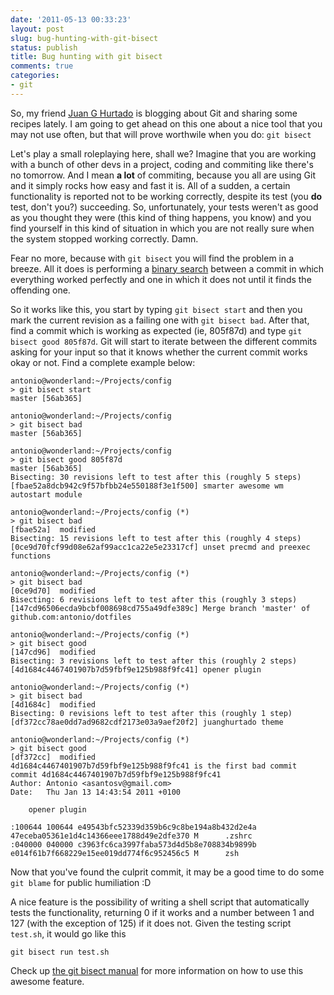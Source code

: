 ```yaml
---
date: '2011-05-13 00:33:23'
layout: post
slug: bug-hunting-with-git-bisect
status: publish
title: Bug hunting with git bisect
comments: true
categories:
- git
---
```


So, my friend [Juan G Hurtado](http://www.coloresefimeros.com) is blogging about Git and sharing some recipes lately. I am going to get ahead on this one about a nice tool that you may not use often, but that will prove worthwile when you do: `git bisect`

Let's play a small roleplaying here, shall we? Imagine that you are working with a bunch of other devs in a project, coding and commiting like there's no tomorrow. And I mean **a lot** of commiting, because you all are using Git and it simply rocks how easy and fast it is. All of a sudden, a certain functionality is reported not to be working correctly, despite its test (you **do** test, don't you?) succeeding. So, unfortunately, your tests weren't as good as you thought they were (this kind of thing happens, you know) and you find yourself in this kind of situation in which you are not really sure when the system stopped working correctly. Damn.

Fear no more, because with `git bisect` you will find the problem in a breeze. All it does is performing a [binary search](http://en.wikipedia.org/wiki/Binary_search_algorithm) between a commit in which everything worked perfectly and one in which it does not until it finds the offending one.

So it works like this, you start by typing `git bisect start` and then you mark the current revision as a failing one with `git bisect bad`. After that, find a commit which is working as expected (ie, 805f87d) and type `git bisect good 805f87d`. Git will start to iterate between the different commits asking for your input so that it knows whether the current commit works okay or not. Find a complete example below:

    
    antonio@wonderland:~/Projects/config
    > git bisect start                                                                                                                                                                             master [56ab365]
    
    antonio@wonderland:~/Projects/config
    > git bisect bad                                                                                                                                                                               master [56ab365]
    
    antonio@wonderland:~/Projects/config
    > git bisect good 805f87d                                                                                                                                                                      master [56ab365]
    Bisecting: 30 revisions left to test after this (roughly 5 steps)
    [fbae52a8dcb942c9f57bfbb24e550188f3e1f500] smarter awesome wm autostart module
    
    antonio@wonderland:~/Projects/config (*)
    > git bisect bad                                                                                                                                                                            [fbae52a]  modified
    Bisecting: 15 revisions left to test after this (roughly 4 steps)
    [0ce9d70fcf99d08e62af99acc1ca22e5e23317cf] unset precmd and preexec functions
    
    antonio@wonderland:~/Projects/config (*)
    > git bisect bad                                                                                                                                                                            [0ce9d70]  modified
    Bisecting: 6 revisions left to test after this (roughly 3 steps)
    [147cd96506ecda9bcbf008698cd755a49dfe389c] Merge branch 'master' of github.com:antonio/dotfiles
    
    antonio@wonderland:~/Projects/config (*)
    > git bisect good                                                                                                                                                                           [147cd96]  modified
    Bisecting: 3 revisions left to test after this (roughly 2 steps)
    [4d1684c4467401907b7d59fbf9e125b988f9fc41] opener plugin
    
    antonio@wonderland:~/Projects/config (*)
    > git bisect bad                                                                                                                                                                            [4d1684c]  modified
    Bisecting: 0 revisions left to test after this (roughly 1 step)
    [df372cc78ae0dd7ad9682cdf2173e03a9aef20f2] juanghurtado theme
    
    antonio@wonderland:~/Projects/config (*)
    > git bisect good                                                                                                                                                                           [df372cc]  modified
    4d1684c4467401907b7d59fbf9e125b988f9fc41 is the first bad commit
    commit 4d1684c4467401907b7d59fbf9e125b988f9fc41
    Author: Antonio <asantosv@gmail.com>
    Date:   Thu Jan 13 14:43:54 2011 +0100
    
        opener plugin
    
    :100644 100644 e49543bfc52339d359b6c9c8be194a8b432d2e4a 47eceba05361e1d4c14366eee1788d49e2dfe370 M      .zshrc
    :040000 040000 c3963fc6ca3997faba573d4d5b8e708834b9899b e014f61b7f668229e15ee019dd774f6c952456c5 M      zsh


Now that you've found the culprit commit, it may be a good time to do some `git blame` for public humiliation :D

A nice feature is the possibility of writing a shell script that automatically tests the functionality, returning 0 if it works and a number between 1 and 127 (with the exception of 125) if it does not. Given the testing script `test.sh`, it would go like this

`git bisect run test.sh`

Check up [the git bisect manual](http://www.kernel.org/pub/software/scm/git/docs/git-bisect.html) for more information on how to use this awesome feature.
